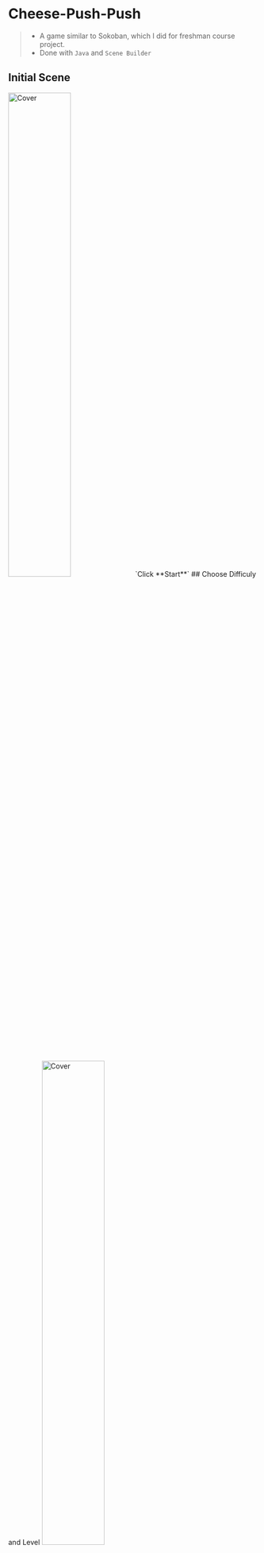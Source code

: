 # Cheese-Push-Push
> - A game similar to Sokoban, which I did for freshman course project. <br>
> - Done with `Java` and `Scene Builder`<br>
## Initial Scene
<img src="https://github.com/hou47ee/Cheese-Push-Push/blob/main/cheese_push/1.jpg" alt="Cover" width="50%"/> 
`Click **Start**`
## Choose Difficuly and Level
<img src="https://github.com/hou47ee/Cheese-Push-Push/blob/main/cheese_push/2.jpg" alt="Cover" width="50%"/> 

